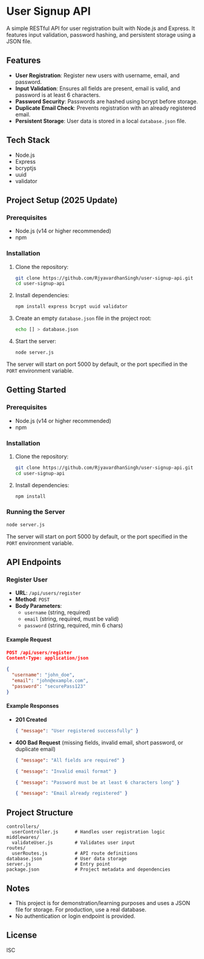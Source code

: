 # User Signup API

A simple RESTful API for user registration built with Node.js and Express. It features input validation, password hashing, and persistent storage using a JSON file.

## Features

- **User Registration**: Register new users with username, email, and password.
- **Input Validation**: Ensures all fields are present, email is valid, and password is at least 6 characters.
- **Password Security**: Passwords are hashed using bcrypt before storage.
- **Duplicate Email Check**: Prevents registration with an already registered email.
- **Persistent Storage**: User data is stored in a local `database.json` file.

## Tech Stack

- Node.js
- Express
- bcryptjs
- uuid
- validator

## Project Setup (2025 Update)

### Prerequisites

- Node.js (v14 or higher recommended)
- npm

### Installation

1. Clone the repository:

   ```sh
   git clone https://github.com/RjyavardhanSingh/user-signup-api.git
   cd user-signup-api
   ```

2. Install dependencies:

   ```sh
   npm install express bcrypt uuid validator
   ```

3. Create an empty `database.json` file in the project root:

   ```sh
   echo [] > database.json
   ```

4. Start the server:
   ```sh
   node server.js
   ```

The server will start on port 5000 by default, or the port specified in the `PORT` environment variable.

## Getting Started

### Prerequisites

- Node.js (v14 or higher recommended)
- npm

### Installation

1. Clone the repository:

   ```sh
   git clone https://github.com/RjyavardhanSingh/user-signup-api.git
   cd user-signup-api
   ```

2. Install dependencies:
   ```sh
   npm install
   ```

### Running the Server

```sh
node server.js
```

The server will start on port 5000 by default, or the port specified in the `PORT` environment variable.

## API Endpoints

### Register User

- **URL**: `/api/users/register`
- **Method**: `POST`
- **Body Parameters**:
  - `username` (string, required)
  - `email` (string, required, must be valid)
  - `password` (string, required, min 6 chars)

#### Example Request

```json
POST /api/users/register
Content-Type: application/json

{
  "username": "john_doe",
  "email": "john@example.com",
  "password": "securePass123"
}
```

#### Example Responses

- **201 Created**

  ```json
  { "message": "User registered successfully" }
  ```

- **400 Bad Request** (missing fields, invalid email, short password, or duplicate email)
  ```json
  { "message": "All fields are required" }
  ```
  ```json
  { "message": "Invalid email format" }
  ```
  ```json
  { "message": "Password must be at least 6 characters long" }
  ```
  ```json
  { "message": "Email already registered" }
  ```

## Project Structure

```
controllers/
  userController.js      # Handles user registration logic
middlewares/
  validateUser.js        # Validates user input
routes/
  userRoutes.js          # API route definitions
database.json            # User data storage
server.js                # Entry point
package.json             # Project metadata and dependencies
```

## Notes

- This project is for demonstration/learning purposes and uses a JSON file for storage. For production, use a real database.
- No authentication or login endpoint is provided.

## License

ISC
